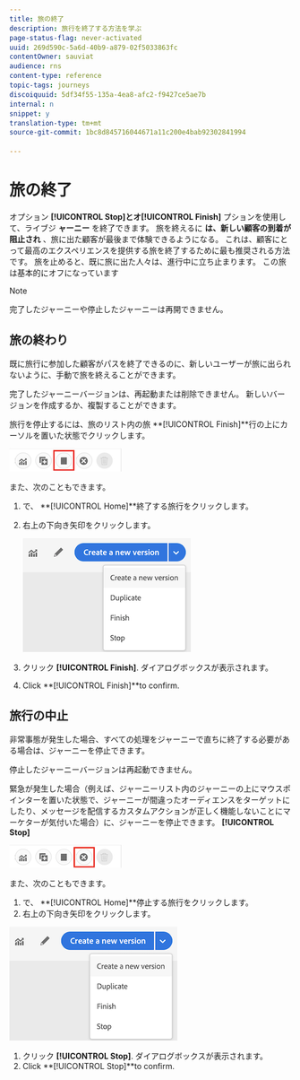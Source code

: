 ```yaml
---
title: 旅の終了
description: 旅行を終了する方法を学ぶ
page-status-flag: never-activated
uuid: 269d590c-5a6d-40b9-a879-02f5033863fc
contentOwner: sauviat
audience: rns
content-type: reference
topic-tags: journeys
discoiquuid: 5df34f55-135a-4ea8-afc2-f9427ce5ae7b
internal: n
snippet: y
translation-type: tm+mt
source-git-commit: 1bc8d845716044671a11c200e4bab92302841994

---
```



# 旅の終了

オプション **[!UICONTROL Stop]**とオ**[!UICONTROL Finish]** プションを使用して、ライブジ **ャーニー** を終了できます。 旅を終えるに **は、新しい顧客の到着が阻止され** 、旅に出た顧客が最後まで体験できるようになる。 これは、顧客にとって最高のエクスペリエンスを提供する旅を終了するために最も推奨される方法です。 旅を止めると、既に旅に出た人々は、進行中に立ち止まります。 この旅は基本的にオフになっています

>[!NOTE]
>
>完了したジャーニーや停止したジャーニーは再開できません。

## 旅の終わり

既に旅行に参加した顧客がパスを終了できるのに、新しいユーザーが旅に出られないように、手動で旅を終えることができます。

完了したジャーニーバージョンは、再起動または削除できません。 新しいバージョンを作成するか、複製することができます。

旅行を停止するには、旅のリスト内の旅 **[!UICONTROL Finish]**行の上にカーソルを置いた状態でクリックします。

![](../assets/do-not-localize/journey-finish-quick-action.png)

また、次のこともできます。

1. で、 **[!UICONTROL Home]**終了する旅行をクリックします。
1. 右上の下向き矢印をクリックします。

   ![](../assets/finish_drop_down_list.png)

1. クリック **[!UICONTROL Finish]**. ダイアログボックスが表示されます。
1. Click **[!UICONTROL Finish]**to confirm.

## 旅行の中止

非常事態が発生した場合、すべての処理をジャーニーで直ちに終了する必要がある場合は、ジャーニーを停止できます。

停止したジャーニーバージョンは再起動できません。

緊急が発生した場合（例えば、ジャーニーリスト内のジャーニーの上にマウスポインターを置いた状態で、ジャーニーが間違ったオーディエンスをターゲットにしたり、メッセージを配信するカスタムアクションが正しく機能しないことにマーケターが気付いた場合）に、ジャーニーを停止できます。 **[!UICONTROL Stop]**

![](../assets/do-not-localize/journey-stop-quick-action.png)

また、次のこともできます。

1. で、 **[!UICONTROL Home]**停止する旅行をクリックします。
1. 右上の下向き矢印をクリックします。

![](../assets/finish_drop_down_list.png)

1. クリック **[!UICONTROL Stop]**. ダイアログボックスが表示されます。
1. Click **[!UICONTROL Stop]**to confirm.
